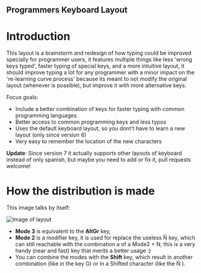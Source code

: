 Programmers Keyboard Layout
----------------------------------


Introduction
==============

This layout is a brainstorm and redesign of how typing could be improved specially for programmer users, it features multiple things like less 'wrong keys typed', faster typing of special keys, and a more intuitive layout, it should improve typing a lot for any programmer with a minor impact on the 're-learning curve process' because its meant to not modify the original layout (whenever is possible), but improve it with more alternative keys.

Focus goals:
 * Include a better combination of keys for faster typing with common programming languages
 * Better access to common programming keys and less typos
 * Uses the default keyboard layout, so you dont't have to learn a new layout (only since version 6)
 * Very easy to remember the location of the new characters

**Update**: Since version 7 it actually supports other layouts of keyboard instead of only spanish, but maybe you need to add or fix it, pull requests welcome!

How the distribution is made
============================

This image talks by itself:

![Image of layout](https://github.com/Elive/programmerskblayout/master/render.jpg)

- **Mode 3** is equivalent to the **AltGr** key, 
- **Mode 2** is a modifier key, it is used for replace the useless Ñ key, which can still reachable with the combination a of a Mode2 + N, this is a very handy (near and fast) key that merits a better usage :)
- You can combine the modes with the **Shift** key, which result in another combination (like in the key G) or in a Shifted character (like the Ñ ).



